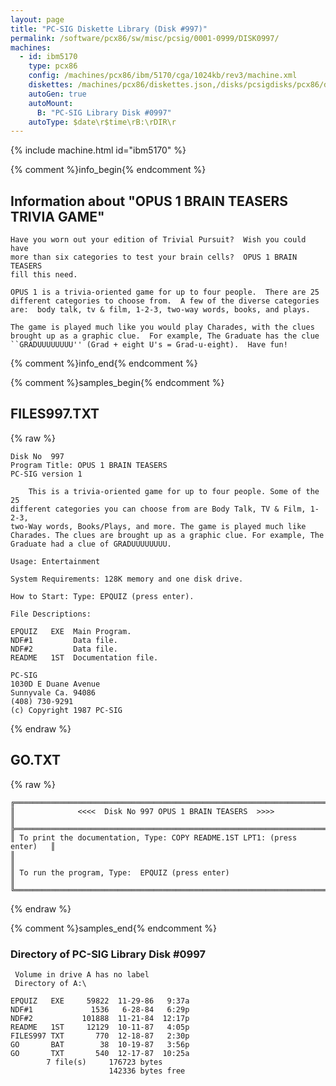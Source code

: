 ```yaml
---
layout: page
title: "PC-SIG Diskette Library (Disk #997)"
permalink: /software/pcx86/sw/misc/pcsig/0001-0999/DISK0997/
machines:
  - id: ibm5170
    type: pcx86
    config: /machines/pcx86/ibm/5170/cga/1024kb/rev3/machine.xml
    diskettes: /machines/pcx86/diskettes.json,/disks/pcsigdisks/pcx86/diskettes.json
    autoGen: true
    autoMount:
      B: "PC-SIG Library Disk #0997"
    autoType: $date\r$time\rB:\rDIR\r
---
```


{% include machine.html id="ibm5170" %}

{% comment %}info_begin{% endcomment %}

## Information about "OPUS 1 BRAIN TEASERS TRIVIA GAME"

    Have you worn out your edition of Trivial Pursuit?  Wish you could have
    more than six categories to test your brain cells?  OPUS 1 BRAIN TEASERS
    fill this need.
    
    OPUS 1 is a trivia-oriented game for up to four people.  There are 25
    different categories to choose from.  A few of the diverse categories
    are:  body talk, tv & film, 1-2-3, two-way words, books, and plays.
    
    The game is played much like you would play Charades, with the clues
    brought up as a graphic clue.  For example, The Graduate has the clue
    ``GRADUUUUUUUU'' (Grad + eight U's = Grad-u-eight).  Have fun!
{% comment %}info_end{% endcomment %}

{% comment %}samples_begin{% endcomment %}

## FILES997.TXT

{% raw %}
```
Disk No  997
Program Title: OPUS 1 BRAIN TEASERS
PC-SIG version 1
 
    This is a trivia-oriented game for up to four people. Some of the 25
different categories you can choose from are Body Talk, TV & Film, 1-2-3,
two-Way words, Books/Plays, and more. The game is played much like
Charades. The clues are brought up as a graphic clue. For example, The
Graduate had a clue of GRADUUUUUUUU.
 
Usage: Entertainment
 
System Requirements: 128K memory and one disk drive.
 
How to Start: Type: EPQUIZ (press enter).
 
File Descriptions:
 
EPQUIZ   EXE  Main Program.
NDF#1         Data file.
NDF#2         Data file.
README   1ST  Documentation file.
 
PC-SIG
1030D E Duane Avenue
Sunnyvale Ca. 94086
(408) 730-9291
(c) Copyright 1987 PC-SIG

```
{% endraw %}

## GO.TXT

{% raw %}
```
╔═════════════════════════════════════════════════════════════════════════╗
║              <<<<  Disk No 997 OPUS 1 BRAIN TEASERS  >>>>               ║
╠═════════════════════════════════════════════════════════════════════════╣
║ To print the documentation, Type: COPY README.1ST LPT1: (press enter)   ║
║                                                                         ║
║ To run the program, Type:  EPQUIZ (press enter)                         ║
╚═════════════════════════════════════════════════════════════════════════╝
```
{% endraw %}

{% comment %}samples_end{% endcomment %}

### Directory of PC-SIG Library Disk #0997

     Volume in drive A has no label
     Directory of A:\

    EPQUIZ   EXE     59822  11-29-86   9:37a
    NDF#1             1536   6-28-84   6:29p
    NDF#2           101888  11-21-84  12:17p
    README   1ST     12129  10-11-87   4:05p
    FILES997 TXT       770  12-18-87   2:30p
    GO       BAT        38  10-19-87   3:56p
    GO       TXT       540  12-17-87  10:25a
            7 file(s)     176723 bytes
                          142336 bytes free
